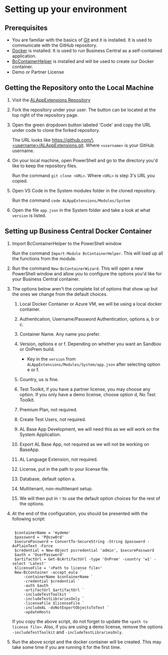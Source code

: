 # Setting up your environment

## Prerequisites

- You are familiar with the basics of [Git](https://git-scm.com/) and it is installed. It is used to communicate with the GitHub repository.
- [Docker](https://www.docker.com/) is installed. It is used to run Business Central as a self-contained application.
- [BcContainerHelper](https://www.powershellgallery.com/packages/BcContainerHelper/) is installed and will be used to create our Docker container.
- Demo or Partner License

## Getting the Repository onto the Local Machine

1. Visit the [ALAppExtensions Repository](https://github.com/microsoft/ALAppExtensions)
2. Fork the repository under your user. The button can be located at the top right of the repository page.
3. Open the green dropdown button labeled 'Code' and copy the URL under code to clone the forked repository. 

    The URL looks like [https://github.com/\<username\>/ALAppExtensions.git](https://github.com/\<username\>/ALAppExtensions.git). Where `<username>` is your GitHub username.
4. On your local machine, open PowerShell and go to the directory you'd like to keep the repository files.

    Run the command `git clone <URL>`. Where `<URL>` is step 3's URL you copied.

5. Open VS Code in the System modules folder in the cloned repository.

    Run the command `code ALAppExtensions/Modules/System`

6. Open the file `app.json` in the System folder and take a look at what `version` is listed.

## Setting up Business Central Docker Container

1. Import BcContainerHelper to the PowerShell window

    Run the command `Import-Module BcContainerHelper`. This will load up all the functions from the module.
2. Run the command `New-BcContainerWizard`. This will open a new PowerShell window and allow you to configure the options you'd like for your Business Central container.
3. The options below aren't the complete list of options that show up but the ones we change from the default choices.

    1. Local Docker Container or Azure VM, we will be using a local docker container.
    2. Authentication, Username/Password Authentication, options a, b or c.
    3. Container Name. Any name you prefer.
    4. Version, options e or f. Depending on whether you want an Sandbox or OnPrem build.
    
        - Key in the `version` from `ALAppExtensions/Modules/System/app.json` after selecting option e or f.
    5. Country, us is fine.
    6. Test Toolkit, if you have a partner license, you may choose any option. If you only have a demo license, choose option d, No Test Toolkit.
    7. Premium Plan, not required.
    8. Create Test Users, not required.
    9. AL Base App Development, we will need this as we will work on the System Application.
    10. Export AL Base App, not required as we will not be working on BaseApp.
    11. AL Language Extension, not required.
    12. License, put in the path to your license file.
    13. Database, default option a.
    14. Multitenant, non-multitenant setup.
    15. We will then put in `!` to use the default option choices for the rest of the options.
4. At the end of the configuration, you should be presented with the following script:
    ##
        $containerName = 'mydemo'
        $password = 'P@ssw0rd'
        $securePassword = ConvertTo-SecureString -String $password -AsPlainText -Force
        $credential = New-Object pscredential 'admin', $securePassword
        $auth = 'UserPassword'
        $artifactUrl = Get-BcArtifactUrl -type 'OnPrem' -country 'w1' -select 'Latest'
        $licenseFile = '<Path to license file>'
        New-BcContainer -accept_eula `
            -containerName $containerName `
            -credential $credential `
            -auth $auth `
            -artifactUrl $artifactUrl `
            -includeTestToolkit `
            -includeTestLibrariesOnly `
            -licenseFile $licenseFile `
            -includeAL -doNotExportObjectsToText `
            -updateHosts
    If you copy the above script, do not forget to update the `<path to license file>`. Also, if you are using a demo license, remove the options `-includeTestToolkit` and `-includeTestLibrariesOnly`.
5. Run the above script and the docker container will be created. This may take some time if you are running it for the first time.
